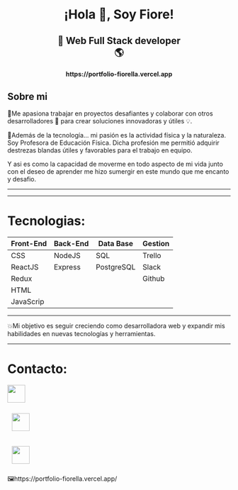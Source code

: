 <h1 align="center">¡Hola 👋, Soy Fiore! </h1>

<h2 align="center">
🚀 Web Full Stack developer<br/> 
🌎
</h2>

<h4 align="center">https://portfolio-fiorella.vercel.app </h4>

## Sobre mi 
🚀Me apasiona trabajar en proyectos desafiantes y colaborar con otros desarrolladores 🤝 para crear soluciones innovadoras y útiles 💡.

🏀Además de la tecnología... mi pasión es la actividad física y la naturaleza. Soy Profesora de Educación Física.
Dicha profesión me permitió adquirir destrezas blandas útiles y favorables para el trabajo en equipo.
 <!-- el luchar por la excelencia, el liderazgo, el poder de empoderarse ante adversidades y problemáticas, el dominio y organización de grupos y el desarrollo de la creatividad...!  -->
Y asi es como la capacidad de moverme en todo aspecto de mi vida junto con el deseo de aprender me hizo sumergir en este mundo que me encanto y desafio.
<hr></hr>
<hr></hr>



<h1>Tecnologias:</h1>
<!-- 📍Programming language: JavaScript. -->
<!-- 📍Web Technologies: NodeJS, CSS, HTML. -->
<!-- 📍Framework/ Libraries: ReactJS, Redux, Express. -->
<!-- 📍Database: PostgreSQL, Sequelize. -->
<!-- 📍Project Management: Trello, Slack. -->
<!-- 📍Version control: Git, Github. -->

| Front-End | Back-End | Data Base |  Gestion  |
| --------- | -------- | --------- | --------- |
| CSS       | NodeJS   | SQL       |  Trello   | 
| ReactJS   | Express  | PostgreSQL|  Slack    |
| Redux     |          |           |  Github   |
| HTML      |          |           |           |
| JavaScrip |          |           |           |

<hr></hr>

💥Mi objetivo es seguir creciendo como desarrolladora web y expandir mis habilidades en nuevas tecnologías y herramientas.

<hr></hr>


 <h1>Contacto:</h1>
<p href="https://wa.me/+543541570774" target="blank"><img align="center" src="https://cdn.worldvectorlogo.com/logos/whatsapp-3.svg" width="40" /></p>
<p href="https://www.linkedin.com/in/fiorella-belen-frini-697442a7/" target="blank"><img align="center" src="https://cdn.worldvectorlogo.com/logos/linkedin-icon-2.svg" width="40" style="margin: 10px"  /></p>
<p href="mailto:fiorella_frini_dev@hotmail.com?Subject=Oferta%20de%20empleo" target="blank"><img align="center" src="https://cdn.worldvectorlogo.com/logos/gmail-icon.svg" width="40" style="margin: 10px"  /></p>
<P>🖼https://portfolio-fiorella.vercel.app/</p>
